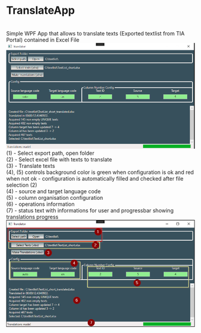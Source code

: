 # TranslateApp
\
Simple WPF App that allows to translate texts (Exported textlist from TIA Portal) contained in Excel File\
![](TranslateApp/Screenshots/TranslateApp_ss0.png)
\
(1) - Select export path, open folder\
(2) - Select excel file with texts to translate\
(3) - Translate texts\
(4), (5) controls background color is green when configuration is ok and red when not ok - configuration is automatically filled and checked after file selection (2)\
(4) - source and target language code\
(5) - column organisation configuration\
(6) - operations information\
(7) - status text with informations for user and progressbar showing translations progress\
![](TranslateApp/Screenshots/TranslateApp_ss1.png)
